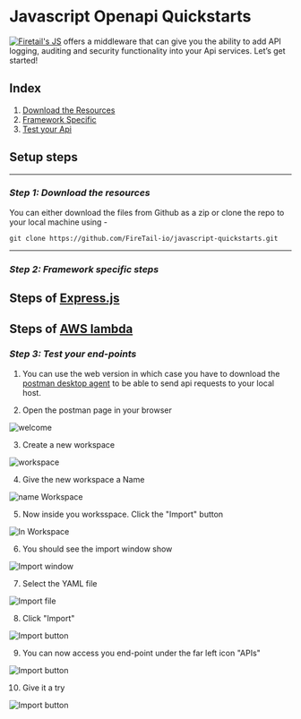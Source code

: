 # Javascript Openapi Quickstarts
[![Firetail's JS](https://img.shields.io/badge/Firetail-JS-yellowgreen.svg)](https://www.npmjs.com/package/@public.firetail.io/firetail-api) offers a middleware that can give you the ability to add API logging, auditing and security functionality into your Api services. Let’s get started!

## Index
1. [Download the Resources](#step-1-download-the-resources)
2. [Framework Specific](#step-2-framework-specific-steps)
3. [Test your Api](#step-3-test-your-end-points)

## Setup steps

---

### *Step 1: Download the resources*

You can either download the files from Github as a zip or clone the repo to your local machine using -
```
git clone https://github.com/FireTail-io/javascript-quickstarts.git
```

---

### *Step 2: Framework specific steps*

## Steps of [Express.js](/express)
## Steps of [AWS lambda](/lambda)


### *Step 3: Test your end-points*


1. You can use the web version in which case you have to download the [postman desktop agent](https://www.postman.com/downloads/) to be able to send api requests to your local host.

2. Open the postman page in your browser

![welcome](/assets/images/1_welcome.png)

3. Create a new workspace

![workspace](/assets/images/2_workspace.png)

4. Give the new workspace a Name

![name Workspace](/assets/images/3_nameWorkspace.png)

5. Now inside you worksspace. Click the "Import" button

![In Workspace](/assets/images/4_inWorkspace.png)

6. You should see the import window show

![Import window](/assets/images/5_import.png)

7. Select the YAML file

![Import file](/assets/images/6_importFile.png)

8. Click "Import"

![Import button](/assets/images/7_importButton.png)

9. You can now access you end-point under the far left icon "APIs"

![Import button](/assets/images/8_importComplete.png)

10. Give it a try

![Import button](/assets/images/9_request.png)
